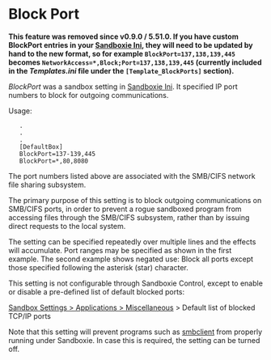 # Block Port

**This feature was removed since v0.9.0 / 5.51.0. If you have custom BlockPort entries in your [Sandboxie Ini](SandboxieIni.md), they will need to be updated by hand to the new format, so for example `BlockPort=137,138,139,445` becomes `NetworkAccess=*,Block;Port=137,138,139,445` (currently included in the _Templates.ini_ file under the `[Template_BlockPorts]` section).**

_BlockPort_ was a sandbox setting in [Sandboxie Ini](SandboxieIni.md). It specified IP port numbers to block for outgoing communications.

Usage:

```
   .
   .
   .
   [DefaultBox]
   BlockPort=137-139,445
   BlockPort=*,80,8080
```

The port numbers listed above are associated with the SMB/CIFS network file sharing subsystem.

The primary purpose of this setting is to block outgoing communications on SMB/CIFS ports, in order to prevent a rogue sandboxed program from accessing files through the SMB/CIFS subsystem, rather than by issuing direct requests to the local system.

The setting can be specified repeatedly over multiple lines and the effects will accumulate. Port ranges may be specified as shown in the first example. The second example shows negated use: Block all ports except those specified following the asterisk (star) character.

This setting is not configurable through Sandboxie Control, except to enable or disable a pre-defined list of default blocked ports:

[Sandbox Settings > Applications > Miscellaneous](ApplicationsSettings.md#misc) > Default list of blocked TCP/IP ports

Note that this setting will prevent programs such as [smbclient](http://www.samba.org/samba/docs/man/manpages-3/smbclient.1) from properly running under Sandboxie. In case this is required, the setting can be turned off.
